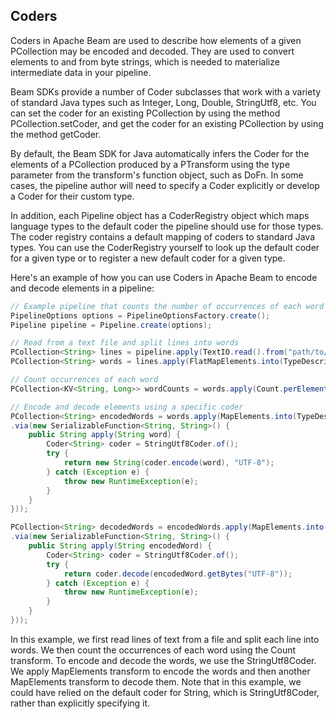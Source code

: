 ## Coders
Coders in Apache Beam are used to describe how elements of a given PCollection may be encoded and decoded. They are used to convert elements to and from byte strings, which is needed to materialize intermediate data in your pipeline.

Beam SDKs provide a number of Coder subclasses that work with a variety of standard Java types such as Integer, Long, Double, StringUtf8, etc. You can set the coder for an existing PCollection by using the method PCollection.setCoder, and get the coder for an existing PCollection by using the method getCoder.

By default, the Beam SDK for Java automatically infers the Coder for the elements of a PCollection produced by a PTransform using the type parameter from the transform's function object, such as DoFn. In some cases, the pipeline author will need to specify a Coder explicitly or develop a Coder for their custom type.

In addition, each Pipeline object has a CoderRegistry object which maps language types to the default coder the pipeline should use for those types. The coder registry contains a default mapping of coders to standard Java types. You can use the CoderRegistry yourself to look up the default coder for a given type or to register a new default coder for a given type.

Here's an example of how you can use Coders in Apache Beam to encode and decode elements in a pipeline:

```java
// Example pipeline that counts the number of occurrences of each word in a text file
PipelineOptions options = PipelineOptionsFactory.create();
Pipeline pipeline = Pipeline.create(options);

// Read from a text file and split lines into words
PCollection<String> lines = pipeline.apply(TextIO.read().from("path/to/textfile"));
PCollection<String> words = lines.apply(FlatMapElements.into(TypeDescriptors.strings()).via((String line) -> Arrays.asList(line.split("[^\\p{L}]+"))));

// Count occurrences of each word
PCollection<KV<String, Long>> wordCounts = words.apply(Count.perElement());

// Encode and decode elements using a specific coder
PCollection<String> encodedWords = words.apply(MapElements.into(TypeDescriptors.strings())
.via(new SerializableFunction<String, String>() {
    public String apply(String word) {
        Coder<String> coder = StringUtf8Coder.of();
        try {
            return new String(coder.encode(word), "UTF-8");
        } catch (Exception e) {
            throw new RuntimeException(e);
        }
    }
}));

PCollection<String> decodedWords = encodedWords.apply(MapElements.into(TypeDescriptors.strings())
.via(new SerializableFunction<String, String>() {
    public String apply(String encodedWord) {
        Coder<String> coder = StringUtf8Coder.of();
        try {
            return coder.decode(encodedWord.getBytes("UTF-8"));
        } catch (Exception e) {
            throw new RuntimeException(e);
        }
    }
}));
```


In this example, we first read lines of text from a file and split each line into words. We then count the occurrences of each word using the Count transform. To encode and decode the words, we use the StringUtf8Coder. We apply MapElements transform to encode the words and then another MapElements transform to decode them. Note that in this example, we could have relied on the default coder for String, which is StringUtf8Coder, rather than explicitly specifying it.
